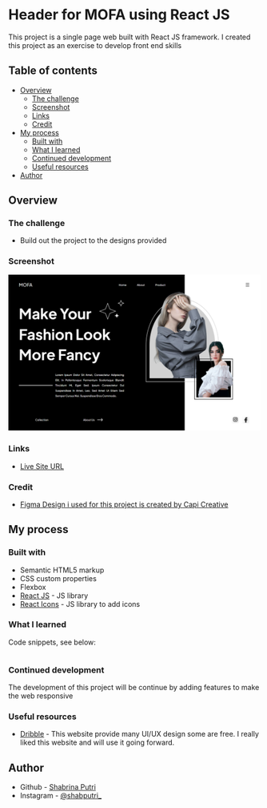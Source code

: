 # Header for MOFA using React JS
This project is a single page web built with React JS framework. I created this project as an exercise to develop front end skills

## Table of contents

- [Overview](#overview)
  - [The challenge](#the-challenge)
  - [Screenshot](#screenshot)
  - [Links](#links)
  - [Credit](#credit)
- [My process](#my-process)
  - [Built with](#built-with)
  - [What I learned](#what-i-learned)
  - [Continued development](#continued-development)
  - [Useful resources](#useful-resources)
- [Author](#author)


## Overview

### The challenge

- Build out the project to the designs provided

### Screenshot

![Result](./src/images/header-view.png)

### Links
- [Live Site URL](https://vangia-front-end-web-git-main-shabrina12.vercel.app/)

### Credit
- [Figma Design i used for this project is created by Capi Creative](https://dribbble.com/shots/19624071-Mofa-Ecommerce-Hero-Section-Concept)

## My process

### Built with

- Semantic HTML5 markup
- CSS custom properties
- Flexbox
- [React JS](https://reactjs.org/) - JS library
- [React Icons](https://react-icons.github.io/react-icons/) - JS library to add icons


### What I learned


Code snippets, see below:
```js
```


### Continued development
The development of this project will be continue by adding features to make the web responsive

### Useful resources
- [Dribble](https://dribbble.com/) - This website provide many UI/UX design some are free. I really liked this website and will use it going forward.


## Author

- Github - [Shabrina Putri](https://github.com/shabrina12/)
- Instagram - [@shabputri_](https://www.instagram.com/shabputri_/)
